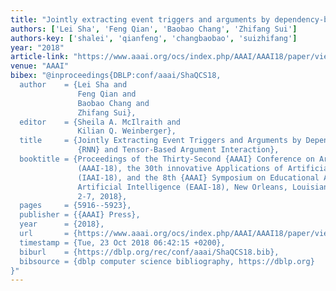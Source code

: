 ```yaml
---
title: "Jointly extracting event triggers and arguments by dependency-bridge rnn and tensor-based argument interaction"
authors: ['Lei Sha', 'Feng Qian', 'Baobao Chang', 'Zhifang Sui']
authors-key: ['shalei', 'qianfeng', 'changbaobao', 'suizhifang']
year: "2018"
article-link: "https://www.aaai.org/ocs/index.php/AAAI/AAAI18/paper/view/16222"
venue: "AAAI"
bibex: "@inproceedings{DBLP:conf/aaai/ShaQCS18,
  author    = {Lei Sha and
               Feng Qian and
               Baobao Chang and
               Zhifang Sui},
  editor    = {Sheila A. McIlraith and
               Kilian Q. Weinberger},
  title     = {Jointly Extracting Event Triggers and Arguments by Dependency-Bridge
               {RNN} and Tensor-Based Argument Interaction},
  booktitle = {Proceedings of the Thirty-Second {AAAI} Conference on Artificial Intelligence,
               (AAAI-18), the 30th innovative Applications of Artificial Intelligence
               (IAAI-18), and the 8th {AAAI} Symposium on Educational Advances in
               Artificial Intelligence (EAAI-18), New Orleans, Louisiana, USA, February
               2-7, 2018},
  pages     = {5916--5923},
  publisher = {{AAAI} Press},
  year      = {2018},
  url       = {https://www.aaai.org/ocs/index.php/AAAI/AAAI18/paper/view/16222},
  timestamp = {Tue, 23 Oct 2018 06:42:15 +0200},
  biburl    = {https://dblp.org/rec/conf/aaai/ShaQCS18.bib},
  bibsource = {dblp computer science bibliography, https://dblp.org}
}"
---
```

